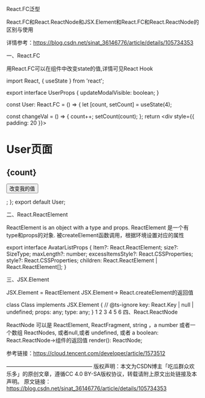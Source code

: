React.FC泛型

React.FC和React.ReactNode和JSX.Element和React.FC和React.ReactNode的区别与使用


详情参考：https://blog.csdn.net/sinat_36146776/article/details/105734353

一、React.FC

用React.FC可以在组件中改变state的值,详情可见React Hook

import React, { useState } from 'react';

export interface UserProps {
  updateModalVisible: boolean;
}

const User: React.FC<UserProps> = () => {
  let [count, setCount] = useState(4);

  const changeVal = () => {
    count++;
    setCount(count);
  };
  return <div style={{ padding: 20 }}>
    <h1>User页面</h1>
    <h2>{count}</h2>
    <button onClick={changeVal}>改变我的值</button>
  </div>;
};
export default User;

二、React.ReactElement

ReactElement is an object with a type and props.
ReactElement 是一个有type和props的对象.
被createElement函数调用，根据环境设置对应的属性

export interface AvatarListProps {
  Item?: React.ReactElement<AvatarItemProps>;
  size?: SizeType;
  maxLength?: number;
  excessItemsStyle?: React.CSSProperties;
  style?: React.CSSProperties;
  children: React.ReactElement<AvatarItemProps> | React.ReactElement<AvatarItemProps>[];
}

三、JSX.Element

JSX.Element = ReactElement
JSX.Element-> React.createElement的返回值

class Class implements  JSX.Element {
  // @ts-ignore
  key: React.Key | null | undefined;
  props: any;
  type: any;
}
1
2
3
4
5
6
四、React.ReactNode

ReactNode 可以是 ReactElement, ReactFragment, string ，a number 或者一个数组 ReactNodes, 或者null,或者 undefined, 或者 a boolean:
React.ReactNode->组件的返回值
render(): ReactNode;

参考链接：https://cloud.tencent.com/developer/article/1573512


————————————————
版权声明：本文为CSDN博主「吃瓜群众欢乐多」的原创文章，遵循CC 4.0 BY-SA版权协议，转载请附上原文出处链接及本声明。
原文链接：https://blog.csdn.net/sinat_36146776/article/details/105734353